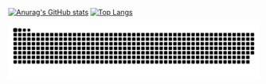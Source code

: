 [![Anurag's GitHub stats](https://github-readme-stats.vercel.app/api?username=JoneYng)](https://github.com/anuraghazra/github-readme-stats)
[![Top Langs](https://github-readme-stats.vercel.app/api/top-langs/?username=JoneYng&layout=compact)](https://github.com/anuraghazra/github-readme-stats)

![](https://raw.githubusercontent.com/JoneYng/JoneYng/main/assets/github-contribution-grid-snake.svg)
      

